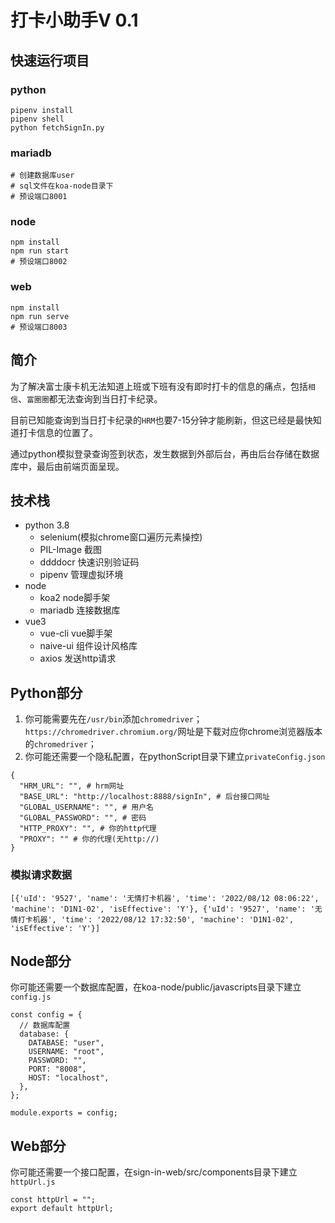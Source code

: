 # 打卡小助手V 0.1

## 快速运行项目

### python

```
pipenv install
pipenv shell
python fetchSignIn.py
```

### mariadb

```
# 创建数据库user
# sql文件在koa-node目录下
# 预设端口8001
```

### node

```
npm install
npm run start
# 预设端口8002
```

### web

```
npm install
npm run serve
# 预设端口8003
```

## 简介

为了解决富士康卡机无法知道上班或下班有没有即时打卡的信息的痛点，包括`相信`、`富圈圈`都无法查询到当日打卡纪录。

目前已知能查询到当日打卡纪录的`HRM`也要7-15分钟才能刷新，但这已经是最快知道打卡信息的位置了。

通过python模拟登录查询签到状态，发生数据到外部后台，再由后台存储在数据库中，最后由前端页面呈现。

## 技术栈

- python 3.8
  - selenium(模拟chrome窗口遍历元素操控)
  - PIL-Image 截图
  - ddddocr 快速识别验证码
  - pipenv 管理虚拟环境
- node
  - koa2 node脚手架
  - mariadb 连接数据库
- vue3
  - vue-cli vue脚手架
  - naive-ui 组件设计风格库
  - axios 发送http请求

## Python部分

1. 你可能需要先在`/usr/bin`添加`chromedriver`；`https://chromedriver.chromium.org/`网址是下载对应你chrome浏览器版本的`chromedriver`；
2. 你可能还需要一个隐私配置，在pythonScript目录下建立`privateConfig.json`

```
{
  "HRM_URL": "", # hrm网址
  "BASE_URL": "http://localhost:8888/signIn", # 后台接口网址
  "GLOBAL_USERNAME": "", # 用户名
  "GLOBAL_PASSWORD": "", # 密码
  "HTTP_PROXY": "", # 你的http代理
  "PROXY": "" # 你的代理(无http://)
}
```



### 模拟请求数据

```
[{'uId': '9527', 'name': '无情打卡机器', 'time': '2022/08/12 08:06:22', 'machine': 'D1N1-02', 'isEffective': 'Y'}, {'uId': '9527', 'name': '无情打卡机器', 'time': '2022/08/12 17:32:50', 'machine': 'D1N1-02', 'isEffective': 'Y'}]
```

## Node部分

你可能还需要一个数据库配置，在koa-node/public/javascripts目录下建立`config.js`

```
const config = {
  // 数据库配置
  database: {
    DATABASE: "user",
    USERNAME: "root",
    PASSWORD: "",
    PORT: "8008",
    HOST: "localhost",
  },
};

module.exports = config;
```

## Web部分

你可能还需要一个接口配置，在sign-in-web/src/components目录下建立`httpUrl.js`

```
const httpUrl = "";
export default httpUrl;
```

